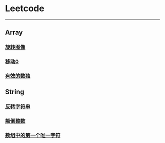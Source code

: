 # Leetcode

------
## Array

### [旋转图像](https://github.com/Jevis/leetcode/blob/master/array/Rotate%20Image.java)
### [移动0](https://github.com/Jevis/leetcode/blob/master/array/Move%20Zero.java)
### [有效的数独](https://github.com/Jevis/leetcode/blob/master/array/Valid%20Sudoku.java)



## String

### [反转字符串](https://github.com/Jevis/leetcode/blob/master/string/Reverse%20String.java)
### [颠倒整数](https://github.com/Jevis/leetcode/blob/master/string/Reverse%20Integer.java)
### [数组中的第一个唯一字符](https://github.com/Jevis/leetcode/blob/master/string/%E5%AD%97%E7%AC%A6%E4%B8%B2%E4%B8%AD%E7%9A%84%E7%AC%AC%E4%B8%80%E4%B8%AA%E5%94%AF%E4%B8%80%E5%AD%97%E7%AC%A6.java)

